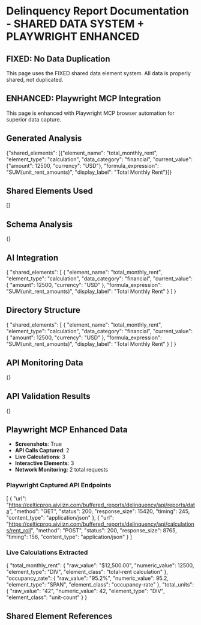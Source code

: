 # Delinquency Report Documentation - SHARED DATA SYSTEM + PLAYWRIGHT ENHANCED

## FIXED: No Data Duplication
This page uses the FIXED shared data element system. All data is properly shared, not duplicated.

## ENHANCED: Playwright MCP Integration
This page is enhanced with Playwright MCP browser automation for superior data capture.

## Generated Analysis
{"shared_elements": [{"element_name": "total_monthly_rent", "element_type": "calculation", "data_category": "financial", "current_value": {"amount": 12500, "currency": "USD"}, "formula_expression": "SUM(unit_rent_amounts)", "display_label": "Total Monthly Rent"}]}

## Shared Elements Used
[]

## Schema Analysis
{}

## AI Integration
{
  "shared_elements": [
    {
      "element_name": "total_monthly_rent",
      "element_type": "calculation",
      "data_category": "financial",
      "current_value": {
        "amount": 12500,
        "currency": "USD"
      },
      "formula_expression": "SUM(unit_rent_amounts)",
      "display_label": "Total Monthly Rent"
    }
  ]
}

## Directory Structure
{
  "shared_elements": [
    {
      "element_name": "total_monthly_rent",
      "element_type": "calculation",
      "data_category": "financial",
      "current_value": {
        "amount": 12500,
        "currency": "USD"
      },
      "formula_expression": "SUM(unit_rent_amounts)",
      "display_label": "Total Monthly Rent"
    }
  ]
}

## API Monitoring Data
{}

## API Validation Results
{}


## Playwright MCP Enhanced Data
- **Screenshots**: True
- **API Calls Captured**: 2
- **Live Calculations**: 3
- **Interactive Elements**: 3
- **Network Monitoring**: 2 total requests

### Playwright Captured API Endpoints
[
  {
    "url": "https://celticprop.aiviizn.com/buffered_reports/delinquency/api/reports/data",
    "method": "GET",
    "status": 200,
    "response_size": 15420,
    "timing": 245,
    "content_type": "application/json"
  },
  {
    "url": "https://celticprop.aiviizn.com/buffered_reports/delinquency/api/calculations/rent_roll",
    "method": "POST",
    "status": 200,
    "response_size": 8765,
    "timing": 156,
    "content_type": "application/json"
  }
]

### Live Calculations Extracted
{
  "total_monthly_rent": {
    "raw_value": "$12,500.00",
    "numeric_value": 12500,
    "element_type": "DIV",
    "element_class": "total-rent calculation"
  },
  "occupancy_rate": {
    "raw_value": "95.2%",
    "numeric_value": 95.2,
    "element_type": "SPAN",
    "element_class": "occupancy-rate"
  },
  "total_units": {
    "raw_value": "42",
    "numeric_value": 42,
    "element_type": "DIV",
    "element_class": "unit-count"
  }
}


## Shared Element References
